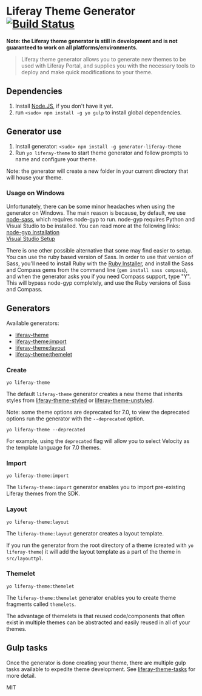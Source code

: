 # Liferay Theme Generator [![Build Status](https://travis-ci.org/liferay/generator-liferay-theme.svg?branch=master)](https://travis-ci.org/liferay/generator-liferay-theme)

**Note: the Liferay theme generator is still in development and is not guaranteed to work on all platforms/environments.**

> Liferay theme generator allows you to generate new themes to be used with Liferay Portal, and supplies you with the necessary tools to deploy and make quick modifications to your theme.

## Dependencies

1. Install [Node.JS](http://nodejs.org/), if you don't have it yet.<br>
2. run `<sudo> npm install -g yo gulp` to install global dependencies.

## Generator use

1. Install generator: `<sudo> npm install -g generator-liferay-theme`
2. Run `yo liferay-theme` to start theme generator and follow prompts to name and configure your theme.

Note: the generator will create a new folder in your current directory that will house your theme.

### Usage on Windows

Unfortunately, there can be some minor headaches when using the generator on Windows.
The main reason is because, by default, we use [node-sass](https://www.npmjs.com/package/node-sass), which requires node-gyp to run.
node-gyp requires Python and Visual Studio to be installed. You can read more at the following links:<br>
[node-gyp Installation](https://github.com/nodejs/node-gyp#installation)<br>
[Visual Studio Setup](https://github.com/nodejs/node-gyp/wiki/Visual-Studio-2010-Setup)

There is one other possible alternative that some may find easier to setup. You can use the ruby based version of Sass. In order to use that version of Sass, you'll need to install Ruby with the [Ruby Installer](http://rubyinstaller.org/), and install the Sass and Compass gems from the command line (`gem install sass compass`), and when the generator asks you if you need Compass support, type "Y". This will bypass node-gyp completely, and use the Ruby versions of Sass and Compass.

## Generators

Available generators:

* [liferay-theme](#create)
* [liferay-theme:import](#import)
* [liferay-theme:layout](#layout)
* [liferay-theme:themelet](#themelet)

### Create

```
yo liferay-theme
```

The default `liferay-theme` generator creates a new theme that inherits styles from [liferay-theme-styled](https://www.npmjs.com/package/liferay-theme-styled) or [liferay-theme-unstyled](https://www.npmjs.com/package/liferay-theme-unstyled).

Note: some theme options are deprecated for 7.0, to view the deprecated options run the generator with the `--deprecated` option.

```
yo liferay-theme --deprecated
```

For example, using the `deprecated` flag will allow you to select Velocity as the template language for 7.0 themes.

### Import

```
yo liferay-theme:import
```

The `liferay-theme:import` generator enables you to import pre-existing Liferay themes from the SDK.

### Layout

```
yo liferay-theme:layout
```

The `liferay-theme:layout` generator creates a layout template.

If you run the generator from the root directory of a theme (created with `yo liferay-theme`) it will add the layout template as a part of the theme in `src/layouttpl`.


### Themelet

```
yo liferay-theme:themelet
```

The `liferay-theme:themelet` generator enables you to create theme fragments called `themelets`.

The advantage of themelets is that reused code/components that often exist in multiple themes can be abstracted and easily reused in all of your themes.


## Gulp tasks

Once the generator is done creating your theme, there are multiple gulp tasks available to expedite theme development. See [liferay-theme-tasks](https://github.com/Robert-Frampton/liferay-theme-tasks) for more detail.

MIT